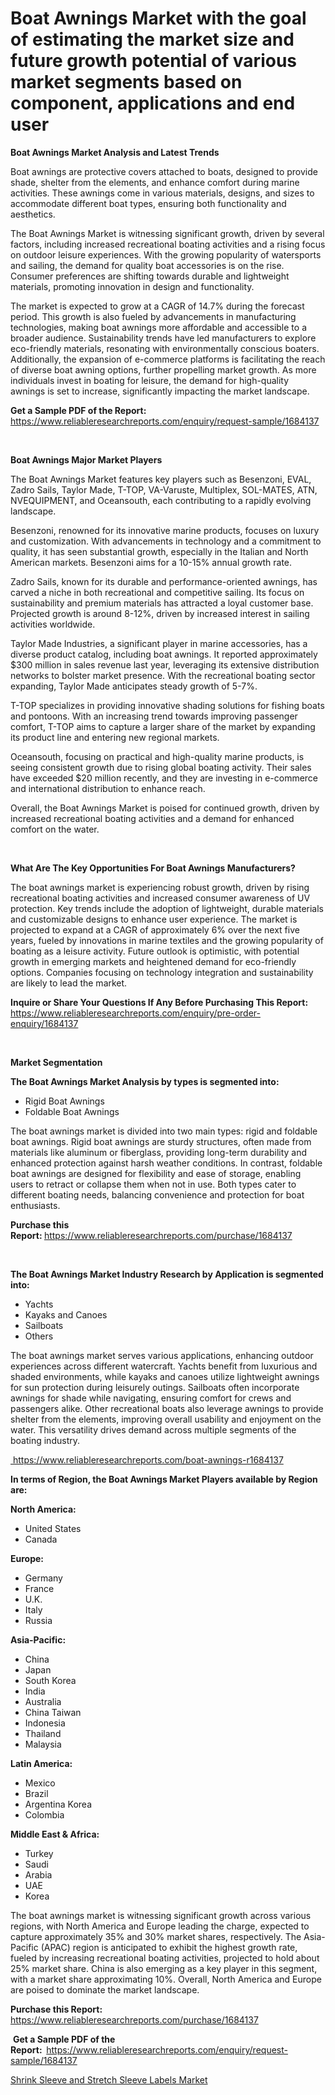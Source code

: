 <p><h1>Boat Awnings Market with the goal of estimating the market size and future growth potential of various market segments based on component, applications and end user</h1></p><p><strong>Boat Awnings Market Analysis and Latest Trends</strong></p>
<p><p>Boat awnings are protective covers attached to boats, designed to provide shade, shelter from the elements, and enhance comfort during marine activities. These awnings come in various materials, designs, and sizes to accommodate different boat types, ensuring both functionality and aesthetics.</p><p>The Boat Awnings Market is witnessing significant growth, driven by several factors, including increased recreational boating activities and a rising focus on outdoor leisure experiences. With the growing popularity of watersports and sailing, the demand for quality boat accessories is on the rise. Consumer preferences are shifting towards durable and lightweight materials, promoting innovation in design and functionality.</p><p>The market is expected to grow at a CAGR of 14.7% during the forecast period. This growth is also fueled by advancements in manufacturing technologies, making boat awnings more affordable and accessible to a broader audience. Sustainability trends have led manufacturers to explore eco-friendly materials, resonating with environmentally conscious boaters. Additionally, the expansion of e-commerce platforms is facilitating the reach of diverse boat awning options, further propelling market growth. As more individuals invest in boating for leisure, the demand for high-quality awnings is set to increase, significantly impacting the market landscape.</p></p>
<p><strong>Get a Sample PDF of the Report:&nbsp;</strong> <a href="https://www.reliableresearchreports.com/enquiry/request-sample/1684137?utm_campaign=3362&utm_medium=2&utm_source=Github&utm_content=ia&utm_term=26032025&utm_id=boat-awnings">https://www.reliableresearchreports.com/enquiry/request-sample/1684137</a></p>
<p>&nbsp;</p>
<p><strong>Boat Awnings Major Market Players</strong></p>
<p><p>The Boat Awnings Market features key players such as Besenzoni, EVAL, Zadro Sails, Taylor Made, T-TOP, VA-Varuste, Multiplex, SOL-MATES, ATN, NVEQUIPMENT, and Oceansouth, each contributing to a rapidly evolving landscape.</p><p>Besenzoni, renowned for its innovative marine products, focuses on luxury and customization. With advancements in technology and a commitment to quality, it has seen substantial growth, especially in the Italian and North American markets. Besenzoni aims for a 10-15% annual growth rate.</p><p>Zadro Sails, known for its durable and performance-oriented awnings, has carved a niche in both recreational and competitive sailing. Its focus on sustainability and premium materials has attracted a loyal customer base. Projected growth is around 8-12%, driven by increased interest in sailing activities worldwide.</p><p>Taylor Made Industries, a significant player in marine accessories, has a diverse product catalog, including boat awnings. It reported approximately $300 million in sales revenue last year, leveraging its extensive distribution networks to bolster market presence. With the recreational boating sector expanding, Taylor Made anticipates steady growth of 5-7%.</p><p>T-TOP specializes in providing innovative shading solutions for fishing boats and pontoons. With an increasing trend towards improving passenger comfort, T-TOP aims to capture a larger share of the market by expanding its product line and entering new regional markets.</p><p>Oceansouth, focusing on practical and high-quality marine products, is seeing consistent growth due to rising global boating activity. Their sales have exceeded $20 million recently, and they are investing in e-commerce and international distribution to enhance reach.</p><p>Overall, the Boat Awnings Market is poised for continued growth, driven by increased recreational boating activities and a demand for enhanced comfort on the water.</p></p>
<p>&nbsp;</p>
<p><strong>What Are The Key Opportunities For Boat Awnings Manufacturers?</strong></p>
<p><p>The boat awnings market is experiencing robust growth, driven by rising recreational boating activities and increased consumer awareness of UV protection. Key trends include the adoption of lightweight, durable materials and customizable designs to enhance user experience. The market is projected to expand at a CAGR of approximately 6% over the next five years, fueled by innovations in marine textiles and the growing popularity of boating as a leisure activity. Future outlook is optimistic, with potential growth in emerging markets and heightened demand for eco-friendly options. Companies focusing on technology integration and sustainability are likely to lead the market.</p></p>
<p><strong>Inquire or Share Your Questions If Any Before Purchasing This Report:</strong> <a href="https://www.reliableresearchreports.com/enquiry/pre-order-enquiry/1684137?utm_campaign=3362&utm_medium=2&utm_source=Github&utm_content=ia&utm_term=26032025&utm_id=boat-awnings">https://www.reliableresearchreports.com/enquiry/pre-order-enquiry/1684137</a></p>
<p>&nbsp;</p>
<p><strong>Market Segmentation</strong></p>
<p><strong>The Boat Awnings Market Analysis by types is segmented into:</strong></p>
<p><ul><li>Rigid Boat Awnings</li><li>Foldable Boat Awnings</li></ul></p>
<p><p>The boat awnings market is divided into two main types: rigid and foldable boat awnings. Rigid boat awnings are sturdy structures, often made from materials like aluminum or fiberglass, providing long-term durability and enhanced protection against harsh weather conditions. In contrast, foldable boat awnings are designed for flexibility and ease of storage, enabling users to retract or collapse them when not in use. Both types cater to different boating needs, balancing convenience and protection for boat enthusiasts.</p></p>
<p><strong>Purchase this Report:&nbsp;</strong><a href="https://www.reliableresearchreports.com/purchase/1684137?utm_campaign=3362&utm_medium=2&utm_source=Github&utm_content=ia&utm_term=26032025&utm_id=boat-awnings">https://www.reliableresearchreports.com/purchase/1684137</a></p>
<p>&nbsp;</p>
<p><strong>The Boat Awnings Market Industry Research by Application is segmented into:</strong></p>
<p><ul><li>Yachts</li><li>Kayaks and Canoes</li><li>Sailboats</li><li>Others</li></ul></p>
<p><p>The boat awnings market serves various applications, enhancing outdoor experiences across different watercraft. Yachts benefit from luxurious and shaded environments, while kayaks and canoes utilize lightweight awnings for sun protection during leisurely outings. Sailboats often incorporate awnings for shade while navigating, ensuring comfort for crews and passengers alike. Other recreational boats also leverage awnings to provide shelter from the elements, improving overall usability and enjoyment on the water. This versatility drives demand across multiple segments of the boating industry.</p></p>
<p><a href="https://www.reliableresearchreports.com/boat-awnings-r1684137?utm_campaign=3362&utm_medium=2&utm_source=Github&utm_content=ia&utm_term=26032025&utm_id=boat-awnings">&nbsp;https://www.reliableresearchreports.com/boat-awnings-r1684137</a></p>
<p><strong>In terms of Region, the Boat Awnings Market Players available by Region are:</strong></p>
<p>
    <p> <strong> North America: </strong>
        <ul>
            <li>United States</li>
            <li>Canada</li>
        </ul>
        </p> 
    <p> <strong> Europe: </strong>
        <ul>
            <li>Germany</li>
            <li>France</li>
            <li>U.K.</li>
            <li>Italy</li>
            <li>Russia</li>
        </ul>
        </p> 
    <p> <strong> Asia-Pacific: </strong>
        <ul>
            <li>China</li>
            <li>Japan</li>
            <li>South Korea</li>
            <li>India</li>
            <li>Australia</li>
            <li>China Taiwan</li>
            <li>Indonesia</li>
            <li>Thailand</li>
            <li>Malaysia</li>
        </ul>
        </p> 
    <p> <strong> Latin America: </strong>
        <ul>
            <li>Mexico</li>
            <li>Brazil</li>
            <li>Argentina Korea</li>
            <li>Colombia</li>
        </ul>
        </p> 
    <p> <strong> Middle East & Africa: </strong>
        <ul>
            <li>Turkey</li>
            <li>Saudi</li>
            <li>Arabia</li>
            <li>UAE</li>
            <li>Korea</li>
        </ul>
    </p>
    </p>
<p><p>The boat awnings market is witnessing significant growth across various regions, with North America and Europe leading the charge, expected to capture approximately 35% and 30% market shares, respectively. The Asia-Pacific (APAC) region is anticipated to exhibit the highest growth rate, fueled by increasing recreational boating activities, projected to hold about 25% market share. China is also emerging as a key player in this segment, with a market share approximating 10%. Overall, North America and Europe are poised to dominate the market landscape.</p></p>
<p><strong>Purchase this Report: </strong><a href="https://www.reliableresearchreports.com/purchase/1684137?utm_campaign=3362&utm_medium=2&utm_source=Github&utm_content=ia&utm_term=26032025&utm_id=boat-awnings">https://www.reliableresearchreports.com/purchase/1684137</a></p>
<p>&nbsp;<strong>Get a Sample PDF of the Report:&nbsp;&nbsp;</strong><a href="https://www.reliableresearchreports.com/enquiry/request-sample/1684137?utm_campaign=3362&utm_medium=2&utm_source=Github&utm_content=ia&utm_term=26032025&utm_id=boat-awnings">https://www.reliableresearchreports.com/enquiry/request-sample/1684137</a></p>
<p><strong></strong></p>
<p><p><a href="https://github.com/daemluari/Market-Research-Report-List-1/blob/main/shrink-sleeve-and-stretch-sleeve-labels-market.md?utm_campaign=3362&utm_medium=2&utm_source=Github&utm_content=ia&utm_term=26032025&utm_id=boat-awnings">Shrink Sleeve and Stretch Sleeve Labels Market</a></p></p>